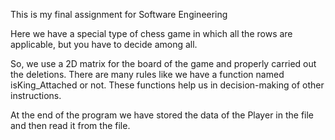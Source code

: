 This is my final assignment for Software Engineering

Here we have a special type of chess game in which all the rows are applicable, but you have to decide among all.

So, we use a 2D matrix for the board of the game and properly carried out the deletions.
There are many rules like we have a function named isKing_Attached or not. These functions help us in decision-making of other instructions.



At the end of the program we have stored the data of the Player in the file and then read it from the file. 